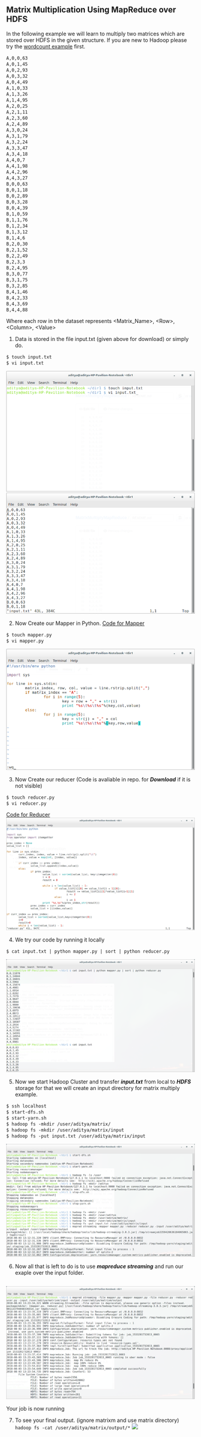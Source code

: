 ## Matrix Multiplication Using MapReduce over HDFS

In the following example we will learn to multiply two matrices which are stored over HDFS in the given structure. If you are new to Hadoop please try the [wordcount example](https://github.com/AdityaSinghRathore/WordCountHadoop) first.

```
A,0,0,63
A,0,1,45
A,0,2,93
A,0,3,32
A,0,4,49
A,1,0,33
A,1,3,26
A,1,4,95
A,2,0,25
A,2,1,11
A,2,3,60
A,2,4,89
A,3,0,24
A,3,1,79
A,3,2,24
A,3,3,47
A,3,4,18
A,4,0,7
A,4,1,98
A,4,2,96
A,4,3,27
B,0,0,63
B,0,1,18
B,0,2,89
B,0,3,28
B,0,4,39
B,1,0,59
B,1,1,76
B,1,2,34
B,1,3,12
B,1,4,6
B,2,0,30
B,2,1,52
B,2,2,49
B,2,3,3
B,2,4,95
B,3,0,77
B,3,1,75
B,3,2,85
B,4,1,46
B,4,2,33
B,4,3,69
B,4,4,88
```
Where each row in trhe dataset represents
<Matrix_Name>, &lt;Row&gt;, &lt;Column&gt;, &lt;Value&gt;

1. Data is stored in the file input.txt (given above for download) or simply do.
```
$ touch input.txt
$ vi input.txt
```
![](https://github.com/AdityaSinghRathore/MatrixMultiplyMapReduce/blob/master/img/0inputcre.png)
![](https://github.com/AdityaSinghRathore/MatrixMultiplyMapReduce/blob/master/img/01inputin.png)

2. Now Create our Mapper in Python.
[Code for Mapper](https://github.com/AdityaSinghRathore/MatrixMultiplyMapReduce/blob/master/mapper.py)
```
$ touch mapper.py
$ vi mapper.py
```
![](https://github.com/AdityaSinghRathore/MatrixMultiplyMapReduce/blob/master/img/2mapper.png)

3. Now Create our reducer (Code is avaliable in repo. for ***Download*** if it is not visible)
```
$ touch reducer.py
$ vi reducer.py
```
[Code for Reducer](https://github.com/AdityaSinghRathore/MatrixMultiplyMapReduce/blob/master/reducer.py)
![](https://github.com/AdityaSinghRathore/MatrixMultiplyMapReduce/blob/master/img/3reducerpy.png)

4. We try our code by running it locally
```
$ cat input.txt | python mapper.py | sort | python reducer.py
```
![](https://github.com/AdityaSinghRathore/MatrixMultiplyMapReduce/blob/master/img/4localrun.png)

5. Now we start Hadoop Cluster and transfer ***input.txt*** from local to ***HDFS*** storage for that we will create an input directory for matrix multiply example.
```
$ ssh localhost
$ start-dfs.sh
$ start-yarn.sh
$ hadoop fs -mkdir /user/aditya/matrix/
$ hadoop fs -mkdir /user/aditya/matrix/input
$ hadoop fs -put input.txt /user/aditya/matrix/input
```
![](https://github.com/AdityaSinghRathore/MatrixMultiplyMapReduce/blob/master/img/5hdcreatedir.png)

6. Now all that is left to do is to use ***mapreduce streaming*** and run our exaple over the input folder.
```mapred streaming -file mapper.py -mapper mapper.py -file reducer.py -reducer reducer.py -input /user/aditya/matrixm/input -output /user/aditya/matrixm/output
```
![](https://github.com/AdityaSinghRathore/MatrixMultiplyMapReduce/blob/master/img/6mapredrun.png)

Your job is now running

7. To see your final output. (ignore matrixm and use matrix directory)
```hadoop fs -cat /user/aditya/matrix/output/*```
![](https://github.com/AdityaSinghRathore/MatrixMultiplyMapReduce/blob/master/img/7finaloutput.png)

